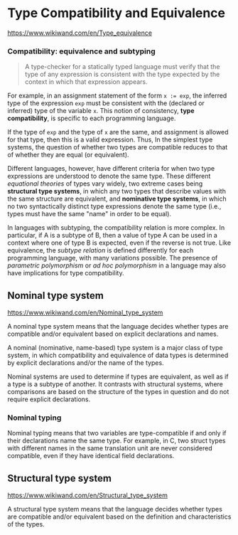 # Type Compatibility and Equivalence
https://www.wikiwand.com/en/Type_equivalence


### Compatibility: equivalence and subtyping

> A type-checker for a statically typed language must verify that the type of any expression is consistent with the type expected by the context in which that expression appears.

For example, in an assignment statement of the form `x := exp`, the inferred type of the expression `exp` must be consistent with the (declared or inferred) type of the variable `x`. This notion of consistency, __type compatibility__, is specific to each programming language.

If the type of `exp` and the type of `x` are the same, and assignment is allowed for that type, then this is a valid expression. Thus, 
In the simplest type systems, the question of whether two types are compatible reduces to that of whether they are equal (or equivalent).

Different languages, however, have different criteria for when two type expressions are understood to denote the same type. These different _equational theories_ of types vary widely, two extreme cases being __structural type systems__, in which any two types that describe values with the same structure are equivalent, and __nominative type systems__, in which no two syntactically distinct type expressions denote the same type (i.e., types must have the same "name" in order to be equal).

In languages with subtyping, the compatibility relation is more complex. In particular, if A is a subtype of B, then a value of type A can be used in a context where one of type B is expected, even if the reverse is not true. Like equivalence, the *subtype relation* is defined differently for each programming language, with many variations possible. The presence of _parametric polymorphism_ or _ad hoc polymorphism_ in a language may also have implications for type compatibility.


## Nominal type system

https://www.wikiwand.com/en/Nominal_type_system

A nominal type system means that the language decides whether types are compatible and/or equivalent based on explicit declarations and names.

A nominal (nominative, name-based) type system is a major class of type system, in which compatibility and equivalence of data types is determined by explicit declarations and/or the name of the types.

Nominal systems are used to determine if types are equivalent, as well as if a type is a subtype of another. It contrasts with structural systems, where comparisons are based on the structure of the types in question and do not require explicit declarations.


### Nominal typing

Nominal typing means that two variables are type-compatible if and only if their declarations name the same type. For example, in C, two struct types with different names in the same translation unit are never considered compatible, even if they have identical field declarations.



## Structural type system

https://www.wikiwand.com/en/Structural_type_system

A structural type system means that the language decides whether types are compatible and/or equivalent based on the definition and characteristics of the types.
